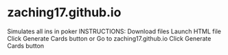 # zaching17.github.io
Simulates all ins in poker
INSTRUCTIONS:
Download files
Launch HTML file
Click Generate Cards button
or
Go to zaching17.github.io
Click Generate Cards button
